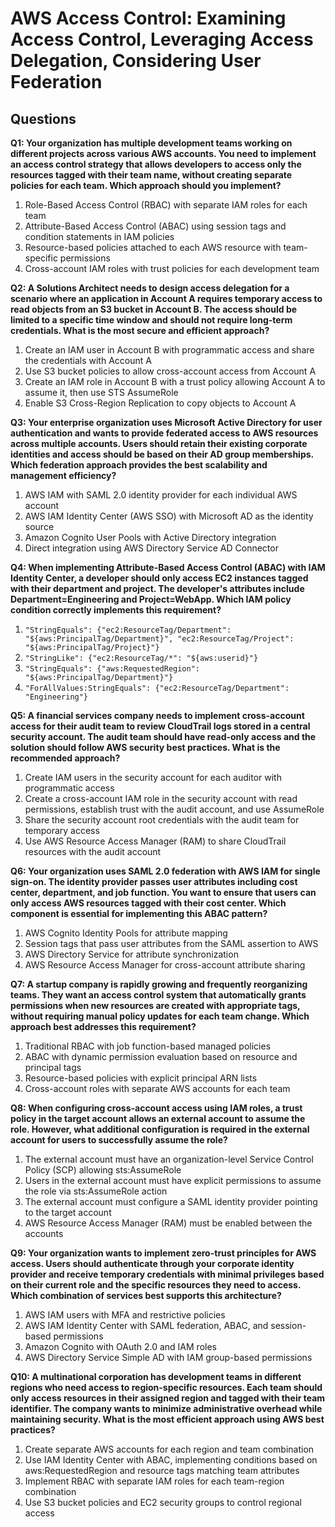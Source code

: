 # AWS Access Control: Examining Access Control, Leveraging Access Delegation, Considering User Federation

## Questions

**Q1: Your organization has multiple development teams working on different projects across various AWS accounts. You need to implement an access control strategy that allows developers to access only the resources tagged with their team name, without creating separate policies for each team. Which approach should you implement?**

1. Role-Based Access Control (RBAC) with separate IAM roles for each team
2. Attribute-Based Access Control (ABAC) using session tags and condition statements in IAM policies
3. Resource-based policies attached to each AWS resource with team-specific permissions
4. Cross-account IAM roles with trust policies for each development team

**Q2: A Solutions Architect needs to design access delegation for a scenario where an application in Account A requires temporary access to read objects from an S3 bucket in Account B. The access should be limited to a specific time window and should not require long-term credentials. What is the most secure and efficient approach?**

1. Create an IAM user in Account B with programmatic access and share the credentials with Account A
2. Use S3 bucket policies to allow cross-account access from Account A
3. Create an IAM role in Account B with a trust policy allowing Account A to assume it, then use STS AssumeRole
4. Enable S3 Cross-Region Replication to copy objects to Account A

**Q3: Your enterprise organization uses Microsoft Active Directory for user authentication and wants to provide federated access to AWS resources across multiple accounts. Users should retain their existing corporate identities and access should be based on their AD group memberships. Which federation approach provides the best scalability and management efficiency?**

1. AWS IAM with SAML 2.0 identity provider for each individual AWS account
2. AWS IAM Identity Center (AWS SSO) with Microsoft AD as the identity source
3. Amazon Cognito User Pools with Active Directory integration
4. Direct integration using AWS Directory Service AD Connector

**Q4: When implementing Attribute-Based Access Control (ABAC) with IAM Identity Center, a developer should only access EC2 instances tagged with their department and project. The developer's attributes include Department=Engineering and Project=WebApp. Which IAM policy condition correctly implements this requirement?**

1. `"StringEquals": {"ec2:ResourceTag/Department": "${aws:PrincipalTag/Department}", "ec2:ResourceTag/Project": "${aws:PrincipalTag/Project}"}`
2. `"StringLike": {"ec2:ResourceTag/*": "${aws:userid}"}`
3. `"StringEquals": {"aws:RequestedRegion": "${aws:PrincipalTag/Department}"}`
4. `"ForAllValues:StringEquals": {"ec2:ResourceTag/Department": "Engineering"}`

**Q5: A financial services company needs to implement cross-account access for their audit team to review CloudTrail logs stored in a central security account. The audit team should have read-only access and the solution should follow AWS security best practices. What is the recommended approach?**

1. Create IAM users in the security account for each auditor with programmatic access
2. Create a cross-account IAM role in the security account with read permissions, establish trust with the audit account, and use AssumeRole
3. Share the security account root credentials with the audit team for temporary access
4. Use AWS Resource Access Manager (RAM) to share CloudTrail resources with the audit account

**Q6: Your organization uses SAML 2.0 federation with AWS IAM for single sign-on. The identity provider passes user attributes including cost center, department, and job function. You want to ensure that users can only access AWS resources tagged with their cost center. Which component is essential for implementing this ABAC pattern?**

1. AWS Cognito Identity Pools for attribute mapping
2. Session tags that pass user attributes from the SAML assertion to AWS
3. AWS Directory Service for attribute synchronization
4. AWS Resource Access Manager for cross-account attribute sharing

**Q7: A startup company is rapidly growing and frequently reorganizing teams. They want an access control system that automatically grants permissions when new resources are created with appropriate tags, without requiring manual policy updates for each team change. Which approach best addresses this requirement?**

1. Traditional RBAC with job function-based managed policies
2. ABAC with dynamic permission evaluation based on resource and principal tags
3. Resource-based policies with explicit principal ARN lists
4. Cross-account roles with separate AWS accounts for each team

**Q8: When configuring cross-account access using IAM roles, a trust policy in the target account allows an external account to assume the role. However, what additional configuration is required in the external account for users to successfully assume the role?**

1. The external account must have an organization-level Service Control Policy (SCP) allowing sts:AssumeRole
2. Users in the external account must have explicit permissions to assume the role via sts:AssumeRole action
3. The external account must configure a SAML identity provider pointing to the target account
4. AWS Resource Access Manager (RAM) must be enabled between the accounts

**Q9: Your organization wants to implement zero-trust principles for AWS access. Users should authenticate through your corporate identity provider and receive temporary credentials with minimal privileges based on their current role and the specific resources they need to access. Which combination of services best supports this architecture?**

1. AWS IAM users with MFA and restrictive policies
2. AWS IAM Identity Center with SAML federation, ABAC, and session-based permissions
3. Amazon Cognito with OAuth 2.0 and IAM roles
4. AWS Directory Service Simple AD with IAM group-based permissions

**Q10: A multinational corporation has development teams in different regions who need access to region-specific resources. Each team should only access resources in their assigned region and tagged with their team identifier. The company wants to minimize administrative overhead while maintaining security. What is the most efficient approach using AWS best practices?**

1. Create separate AWS accounts for each region and team combination
2. Use IAM Identity Center with ABAC, implementing conditions based on aws:RequestedRegion and resource tags matching team attributes
3. Implement RBAC with separate IAM roles for each team-region combination
4. Use S3 bucket policies and EC2 security groups to control regional access
